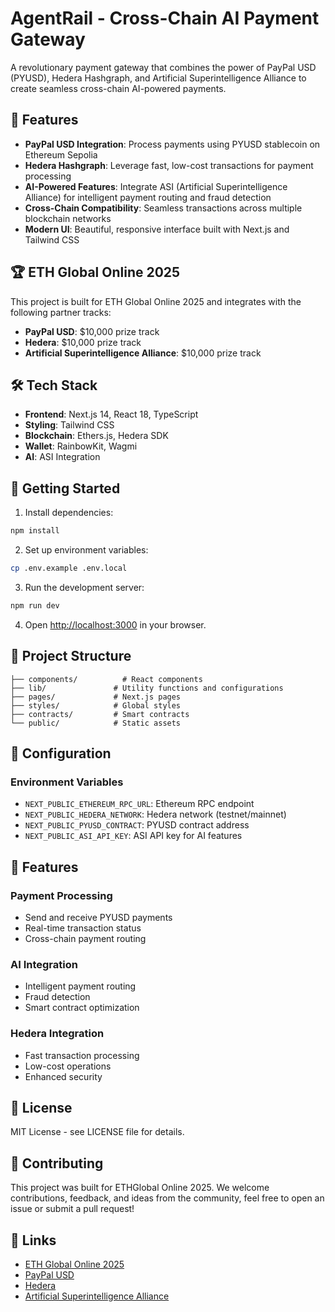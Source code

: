 # AgentRail - Cross-Chain AI Payment Gateway

A revolutionary payment gateway that combines the power of PayPal USD (PYUSD), Hedera Hashgraph, and Artificial Superintelligence Alliance to create seamless cross-chain AI-powered payments.

## 🚀 Features

- **PayPal USD Integration**: Process payments using PYUSD stablecoin on Ethereum Sepolia
- **Hedera Hashgraph**: Leverage fast, low-cost transactions for payment processing
- **AI-Powered Features**: Integrate ASI (Artificial Superintelligence Alliance) for intelligent payment routing and fraud detection
- **Cross-Chain Compatibility**: Seamless transactions across multiple blockchain networks
- **Modern UI**: Beautiful, responsive interface built with Next.js and Tailwind CSS

## 🏆 ETH Global Online 2025

This project is built for ETH Global Online 2025 and integrates with the following partner tracks:

- **PayPal USD**: $10,000 prize track
- **Hedera**: $10,000 prize track  
- **Artificial Superintelligence Alliance**: $10,000 prize track

## 🛠️ Tech Stack

- **Frontend**: Next.js 14, React 18, TypeScript
- **Styling**: Tailwind CSS
- **Blockchain**: Ethers.js, Hedera SDK
- **Wallet**: RainbowKit, Wagmi
- **AI**: ASI Integration

## 🚀 Getting Started

1. Install dependencies:
```bash
npm install
```

2. Set up environment variables:
```bash
cp .env.example .env.local
```

3. Run the development server:
```bash
npm run dev
```

4. Open [http://localhost:3000](http://localhost:3000) in your browser.

## 📁 Project Structure

```
├── components/          # React components
├── lib/               # Utility functions and configurations
├── pages/             # Next.js pages
├── styles/            # Global styles
├── contracts/         # Smart contracts
└── public/            # Static assets
```

## 🔧 Configuration

### Environment Variables

- `NEXT_PUBLIC_ETHEREUM_RPC_URL`: Ethereum RPC endpoint
- `NEXT_PUBLIC_HEDERA_NETWORK`: Hedera network (testnet/mainnet)
- `NEXT_PUBLIC_PYUSD_CONTRACT`: PYUSD contract address
- `NEXT_PUBLIC_ASI_API_KEY`: ASI API key for AI features

## 🎯 Features

### Payment Processing
- Send and receive PYUSD payments
- Real-time transaction status
- Cross-chain payment routing

### AI Integration
- Intelligent payment routing
- Fraud detection
- Smart contract optimization

### Hedera Integration
- Fast transaction processing
- Low-cost operations
- Enhanced security

## 📝 License

MIT License - see LICENSE file for details.

## 🤝 Contributing

This project was built for ETHGlobal Online 2025. We welcome contributions, feedback, and ideas from the community, feel free to open an issue or submit a pull request!

## 🔗 Links

- [ETH Global Online 2025](https://ethglobal.com/events/ethonline2025)
- [PayPal USD](https://www.paypal.com/us/smarthelp/article/what-is-paypal-usd-faq-about-our-stablecoin)
- [Hedera](https://hedera.com/)
- [Artificial Superintelligence Alliance](https://www.asi.foundation/)
